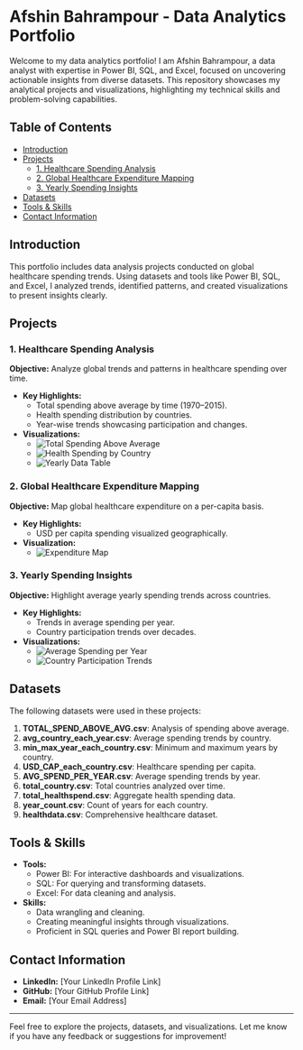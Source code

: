 # Afshin Bahrampour - Data Analytics Portfolio

Welcome to my data analytics portfolio! I am Afshin Bahrampour, a data analyst with expertise in Power BI, SQL, and Excel, focused on uncovering actionable insights from diverse datasets. This repository showcases my analytical projects and visualizations, highlighting my technical skills and problem-solving capabilities.

## Table of Contents
- [Introduction](#introduction)
- [Projects](#projects)
  - [1. Healthcare Spending Analysis](#1-healthcare-spending-analysis)
  - [2. Global Healthcare Expenditure Mapping](#2-global-healthcare-expenditure-mapping)
  - [3. Yearly Spending Insights](#3-yearly-spending-insights)
- [Datasets](#datasets)
- [Tools & Skills](#tools--skills)
- [Contact Information](#contact-information)

## Introduction
This portfolio includes data analysis projects conducted on global healthcare spending trends. Using datasets and tools like Power BI, SQL, and Excel, I analyzed trends, identified patterns, and created visualizations to present insights clearly.

## Projects

### 1. Healthcare Spending Analysis
**Objective:** Analyze global trends and patterns in healthcare spending over time.

- **Key Highlights:**
  - Total spending above average by time (1970–2015).
  - Health spending distribution by countries.
  - Year-wise trends showcasing participation and changes.
- **Visualizations:**
  - ![Total Spending Above Average](path/to/picture6linechart.jpg)
  - ![Health Spending by Country](path/to/picture5piechart.jpg)
  - ![Yearly Data Table](path/to/picture4table.jpg)

### 2. Global Healthcare Expenditure Mapping
**Objective:** Map global healthcare expenditure on a per-capita basis.

- **Key Highlights:**
  - USD per capita spending visualized geographically.
- **Visualization:**
  - ![Expenditure Map](path/to/picture3.jpg)

### 3. Yearly Spending Insights
**Objective:** Highlight average yearly spending trends across countries.

- **Key Highlights:**
  - Trends in average spending per year.
  - Country participation trends over decades.
- **Visualizations:**
  - ![Average Spending per Year](path/to/picture2.jpg)
  - ![Country Participation Trends](path/to/picture1.jpg)

## Datasets
The following datasets were used in these projects:
1. **TOTAL_SPEND_ABOVE_AVG.csv**: Analysis of spending above average.
2. **avg_country_each_year.csv**: Average spending trends by country.
3. **min_max_year_each_country.csv**: Minimum and maximum years by country.
4. **USD_CAP_each_country.csv**: Healthcare spending per capita.
5. **AVG_SPEND_PER_YEAR.csv**: Average spending trends by year.
6. **total_country.csv**: Total countries analyzed over time.
7. **total_healthspend.csv**: Aggregate health spending data.
8. **year_count.csv**: Count of years for each country.
9. **healthdata.csv**: Comprehensive healthcare dataset.

## Tools & Skills
- **Tools:**
  - Power BI: For interactive dashboards and visualizations.
  - SQL: For querying and transforming datasets.
  - Excel: For data cleaning and analysis.
- **Skills:**
  - Data wrangling and cleaning.
  - Creating meaningful insights through visualizations.
  - Proficient in SQL queries and Power BI report building.

## Contact Information
- **LinkedIn:** [Your LinkedIn Profile Link]
- **GitHub:** [Your GitHub Profile Link]
- **Email:** [Your Email Address]

---

Feel free to explore the projects, datasets, and visualizations. Let me know if you have any feedback or suggestions for improvement!
